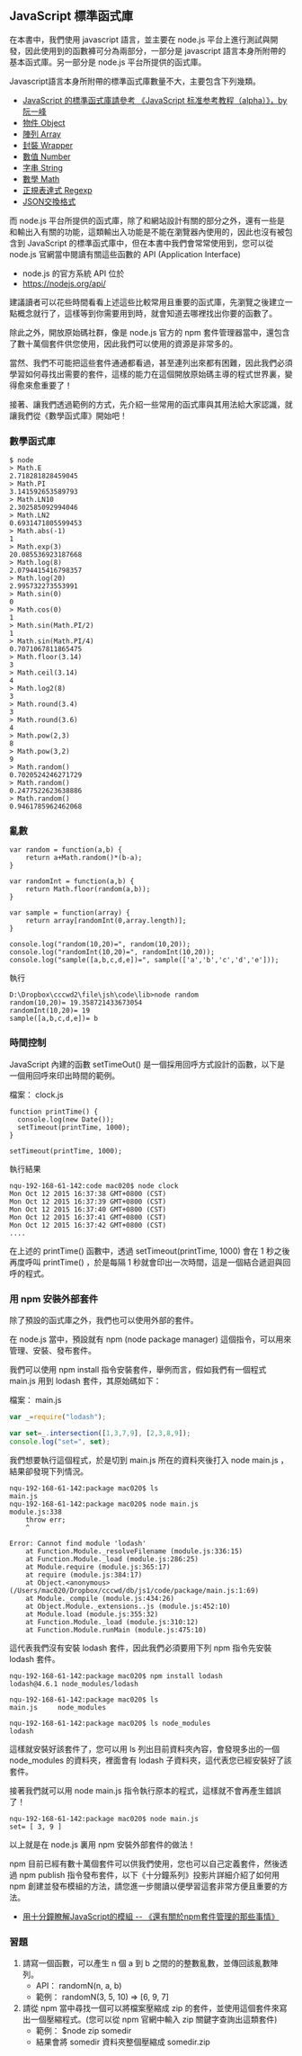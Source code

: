 ## JavaScript 標準函式庫


在本書中，我們使用 javascript 語言，並主要在 node.js 平台上進行測試與開發，因此使用到的函數褲可分為兩部分，一部分是 javascript 語言本身所附帶的基本函式庫。另一部分是 node.js 平台所提供的函式庫。


Javascript語言本身所附帶的標準函式庫數量不大，主要包含下列幾類。

* [JavaScript 的標準函式庫請參考 《JavaScript 标准参考教程（alpha）》，by 阮一峰](http://javascript.ruanyifeng.com/#stdlib)
 * [物件 Object](http://javascript.ruanyifeng.com/stdlib/object.html)
 * [陣列 Array](http://javascript.ruanyifeng.com/stdlib/array.html)
 * [封裝 Wrapper](http://javascript.ruanyifeng.com/stdlib/wrapper.html)
 * [數值 Number](http://javascript.ruanyifeng.com/stdlib/number.html)
 * [字串 String](http://javascript.ruanyifeng.com/stdlib/string.html)
 * [數學 Math](http://javascript.ruanyifeng.com/stdlib/math.html)
 * [正規表達式 Regexp](http://javascript.ruanyifeng.com/stdlib/regexp.html)
 * [JSON交換格式](http://javascript.ruanyifeng.com/stdlib/json.html)

而 node.js 平台所提供的函式庫，除了和網站設計有關的部分之外，還有一些是和輸出入有關的功能，這類輸出入功能是不能在瀏覽器內使用的，因此也沒有被包含到 JavaScript 的標準函式庫中，但在本書中我們會常常使用到，您可以從 node.js 官網當中閱讀有關這些函數的 API (Application Interface)

* node.js 的官方系統 API 位於
 * <https://nodejs.org/api/>

建議讀者可以花些時間看看上述這些比較常用且重要的函式庫，先瀏覽之後建立一點概念就行了，這樣等到你需要用到時，就會知道去哪裡找出你要的函數了。

除此之外，開放原始碼社群，像是 node.js 官方的 npm 套件管理器當中，還包含了數十萬個套件供您使用，因此我們可以使用的資源是非常多的。

當然、我們不可能把這些套件通通都看過，甚至連列出來都有困難，因此我們必須學習如何尋找出需要的套件，這樣的能力在這個開放原始碼主導的程式世界裏，變得愈來愈重要了！

接著、讓我們透過範例的方式，先介紹一些常用的函式庫與其用法給大家認識，就讓我們從《數學函式庫》開始吧！

### 數學函式庫

```
$ node 
> Math.E
2.718281828459045
> Math.PI
3.141592653589793
> Math.LN10
2.302585092994046
> Math.LN2
0.6931471805599453
> Math.abs(-1)
1
> Math.exp(3)
20.085536923187668
> Math.log(8)
2.0794415416798357
> Math.log(20)
2.995732273553991
> Math.sin(0)
0
> Math.cos(0)
1
> Math.sin(Math.PI/2)
1
> Math.sin(Math.PI/4)
0.7071067811865475
> Math.floor(3.14)
3
> Math.ceil(3.14)
4
> Math.log2(8)
3
> Math.round(3.4)
3
> Math.round(3.6)
4
> Math.pow(2,3)
8
> Math.pow(3,2)
9
> Math.random()
0.7020524246271729
> Math.random()
0.2477522623638886
> Math.random()
0.9461785962462068
```

### 亂數

```
var random = function(a,b) { 
    return a+Math.random()*(b-a); 
}

var randomInt = function(a,b) { 
    return Math.floor(random(a,b)); 
}

var sample = function(array) { 
    return array[randomInt(0,array.length)]; 
}

console.log("random(10,20)=", random(10,20));
console.log("randomInt(10,20)=", randomInt(10,20));
console.log("sample([a,b,c,d,e])=", sample(['a','b','c','d','e']));
```

執行

```
D:\Dropbox\cccwd2\file\jsh\code\lib>node random
random(10,20)= 19.358721433673054
randomInt(10,20)= 19
sample([a,b,c,d,e])= b
```
### 時間控制


JavaScript 內建的函數 setTimeOut() 是一個採用回呼方式設計的函數，以下是一個用回呼來印出時間的範例。

檔案： clock.js

```
function printTime() {
  console.log(new Date());
  setTimeout(printTime, 1000);
}

setTimeout(printTime, 1000);
```

執行結果

```
nqu-192-168-61-142:code mac020$ node clock
Mon Oct 12 2015 16:37:38 GMT+0800 (CST)
Mon Oct 12 2015 16:37:39 GMT+0800 (CST)
Mon Oct 12 2015 16:37:40 GMT+0800 (CST)
Mon Oct 12 2015 16:37:41 GMT+0800 (CST)
Mon Oct 12 2015 16:37:42 GMT+0800 (CST)
....
```

在上述的 printTime() 函數中，透過 setTimeout(printTime, 1000) 會在 1 秒之後再度呼叫 printTime() ，於是每隔 1 秒就會印出一次時間，這是一個結合遞迴與回呼的程式。


### 用 npm 安裝外部套件


除了預設的函式庫之外，我們也可以使用外部的套件。

在 node.js 當中，預設就有 npm (node package manager) 這個指令，可以用來管理、安裝、發布套件。

我們可以使用 npm install 指令安裝套件，舉例而言，假如我們有一個程式 main.js 用到 lodash 套件，其原始碼如下：

檔案： main.js

```javascript
var _=require("lodash");

var set=_.intersection([1,3,7,9], [2,3,8,9]);
console.log("set=", set);
```

我們想要執行這個程式，於是切到 main.js 所在的資料夾後打入 node main.js ，結果卻發現下列情況。

```
nqu-192-168-61-142:package mac020$ ls
main.js
nqu-192-168-61-142:package mac020$ node main.js
module.js:338
    throw err;
    ^

Error: Cannot find module 'lodash'
    at Function.Module._resolveFilename (module.js:336:15)
    at Function.Module._load (module.js:286:25)
    at Module.require (module.js:365:17)
    at require (module.js:384:17)
    at Object.<anonymous> (/Users/mac020/Dropbox/cccwd/db/js1/code/package/main.js:1:69)
    at Module._compile (module.js:434:26)
    at Object.Module._extensions..js (module.js:452:10)
    at Module.load (module.js:355:32)
    at Function.Module._load (module.js:310:12)
    at Function.Module.runMain (module.js:475:10)

```

這代表我們沒有安裝 lodash 套件，因此我們必須要用下列 npm 指令先安裝 lodash 套件。

```
nqu-192-168-61-142:package mac020$ npm install lodash
lodash@4.6.1 node_modules/lodash

nqu-192-168-61-142:package mac020$ ls
main.js		node_modules

nqu-192-168-61-142:package mac020$ ls node_modules
lodash
```

這樣就安裝好該套件了，您可以用 ls 列出目前資料夾內容，會發現多出的一個 node_modules 的資料夾，裡面會有 lodash 子資料夾，這代表您已經安裝好了該套件。

接著我們就可以用 node main.js 指令執行原本的程式，這樣就不會再產生錯誤了！

``` 
nqu-192-168-61-142:package mac020$ node main.js
set= [ 3, 9 ]
```

以上就是在 node.js 裏用 npm 安裝外部套件的做法！

npm 目前已經有數十萬個套件可以供我們使用，您也可以自己定義套件，然後透過 npm publish 指令發布套件，以下《十分鐘系列》投影片詳細介紹了如何用 npm 創建並發布模組的方法，請您進一步閱讀以便學習這套非常方便且重要的方法。

* [用十分鐘瞭解JavaScript的模組 -- 《還有關於npm套件管理的那些事情》](https://www.slideshare.net/ccckmit/javascript-npm)

### 習題
1. 請寫一個函數，可以產生 n 個 a 到 b 之間的的整數亂數，並傳回該亂數陣列。
    * API： randomN(n, a, b)
    * 範例： randomN(3, 5, 10) => [6, 9, 7]
2. 請從 npm 當中尋找一個可以將檔案壓縮成 zip 的套件，並使用這個套件來寫出一個壓縮程式。(您可以從 npm 官網中輸入 zip 關鍵字查詢出這類套件)
    * 範例： $node zip somedir
    * 結果會將 somedir 資料夾整個壓縮成 somedir.zip
